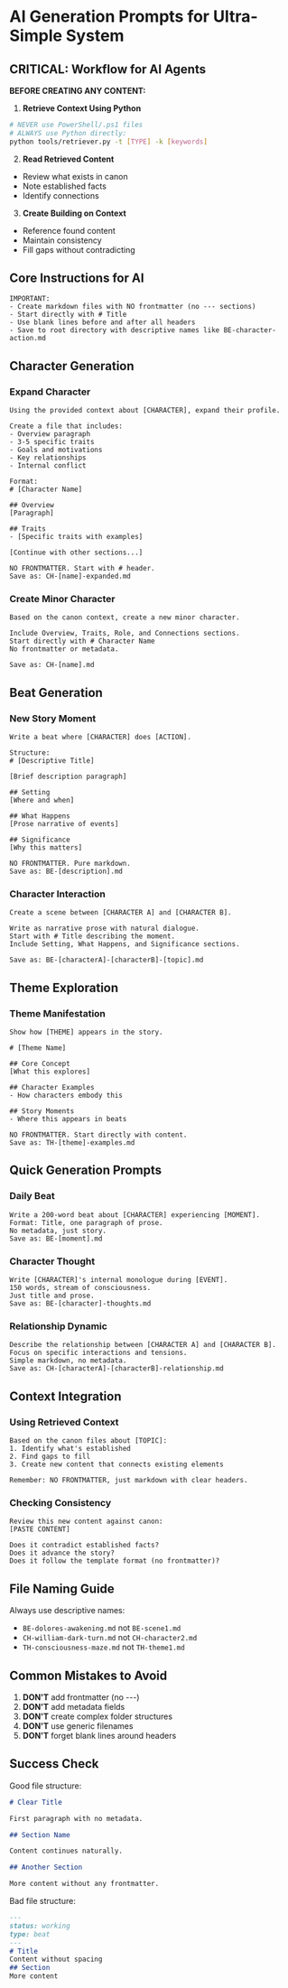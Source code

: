 # AI Generation Prompts for Ultra-Simple System

## CRITICAL: Workflow for AI Agents

**BEFORE CREATING ANY CONTENT:**

1. **Retrieve Context Using Python**
```bash
# NEVER use PowerShell/.ps1 files
# ALWAYS use Python directly:
python tools/retriever.py -t [TYPE] -k [keywords]
```

2. **Read Retrieved Content**
- Review what exists in canon
- Note established facts
- Identify connections

3. **Create Building on Context**
- Reference found content
- Maintain consistency
- Fill gaps without contradicting

## Core Instructions for AI

```
IMPORTANT: 
- Create markdown files with NO frontmatter (no --- sections)
- Start directly with # Title
- Use blank lines before and after all headers
- Save to root directory with descriptive names like BE-character-action.md
```

## Character Generation

### Expand Character

```
Using the provided context about [CHARACTER], expand their profile.

Create a file that includes:
- Overview paragraph
- 3-5 specific traits
- Goals and motivations  
- Key relationships
- Internal conflict

Format:
# [Character Name]

## Overview
[Paragraph]

## Traits
- [Specific traits with examples]

[Continue with other sections...]

NO FRONTMATTER. Start with # header.
Save as: CH-[name]-expanded.md
```

### Create Minor Character

```
Based on the canon context, create a new minor character.

Include Overview, Traits, Role, and Connections sections.
Start directly with # Character Name
No frontmatter or metadata.

Save as: CH-[name].md
```

## Beat Generation

### New Story Moment

```
Write a beat where [CHARACTER] does [ACTION].

Structure:
# [Descriptive Title]

[Brief description paragraph]

## Setting
[Where and when]

## What Happens
[Prose narrative of events]

## Significance
[Why this matters]

NO FRONTMATTER. Pure markdown.
Save as: BE-[description].md
```

### Character Interaction

```
Create a scene between [CHARACTER A] and [CHARACTER B].

Write as narrative prose with natural dialogue.
Start with # Title describing the moment.
Include Setting, What Happens, and Significance sections.

Save as: BE-[characterA]-[characterB]-[topic].md
```

## Theme Exploration

### Theme Manifestation

```
Show how [THEME] appears in the story.

# [Theme Name]

## Core Concept
[What this explores]

## Character Examples
- How characters embody this

## Story Moments
- Where this appears in beats

NO FRONTMATTER. Start directly with content.
Save as: TH-[theme]-examples.md
```

## Quick Generation Prompts

### Daily Beat

```
Write a 200-word beat about [CHARACTER] experiencing [MOMENT].
Format: Title, one paragraph of prose.
No metadata, just story.
Save as: BE-[moment].md
```

### Character Thought

```
Write [CHARACTER]'s internal monologue during [EVENT].
150 words, stream of consciousness.
Just title and prose.
Save as: BE-[character]-thoughts.md
```

### Relationship Dynamic

```
Describe the relationship between [CHARACTER A] and [CHARACTER B].
Focus on specific interactions and tensions.
Simple markdown, no metadata.
Save as: CH-[characterA]-[characterB]-relationship.md
```

## Context Integration

### Using Retrieved Context

```
Based on the canon files about [TOPIC]:
1. Identify what's established
2. Find gaps to fill
3. Create new content that connects existing elements

Remember: NO FRONTMATTER, just markdown with clear headers.
```

### Checking Consistency

```
Review this new content against canon:
[PASTE CONTENT]

Does it contradict established facts?
Does it advance the story?
Does it follow the template format (no frontmatter)?
```

## File Naming Guide

Always use descriptive names:
- `BE-dolores-awakening.md` not `BE-scene1.md`
- `CH-william-dark-turn.md` not `CH-character2.md`
- `TH-consciousness-maze.md` not `TH-theme1.md`

## Common Mistakes to Avoid

1. **DON'T** add frontmatter (no ---)
2. **DON'T** add metadata fields
3. **DON'T** create complex folder structures
4. **DON'T** use generic filenames
5. **DON'T** forget blank lines around headers

## Success Check

Good file structure:
```markdown
# Clear Title

First paragraph with no metadata.

## Section Name

Content continues naturally.

## Another Section

More content without any frontmatter.
```

Bad file structure:
```markdown
---
status: working
type: beat
---
# Title
Content without spacing
## Section
More content
```
